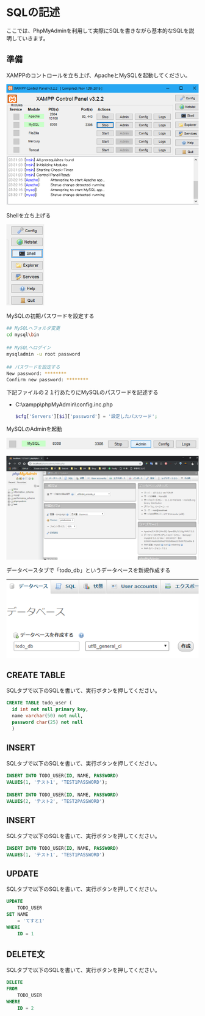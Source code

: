 # SQLの記述

ここでは、PhpMyAdminを利用して実際にSQLを書きながら基本的なSQLを説明していきます。

## 準備
XAMPPのコントロールを立ち上げ、ApacheとMySQLを起動してください。

![](2018-11-09-23-32-35.png)

Shellを立ち上げる

![](2018-11-09-23-34-36.png)

MySQLの初期パスワードを設定する

```bash
## MySQLへフォルダ変更
cd mysql\bin

## MySQLへログイン
mysqladmin -u root password

## パスワードを設定する
New password: ********
Confirm new password: ********
```

下記ファイルの２１行あたりにMySQLのパスワードを記述する
- C:\xampp\phpMyAdmin\config.inc.php
  ```php
  $cfg['Servers'][$i]['password'] = '設定したパスワード';
  ```

MySQLのAdminを起動

![](2018-11-09-23-41-04.png)

![](2018-11-09-23-47-09.png)

データベースタブで「todo_db」というデータベースを新規作成する

![](2018-11-09-23-48-59.png)

## CREATE TABLE

SQLタブで以下のSQLを書いて、実行ボタンを押してください。

```sql
CREATE TABLE todo_user (
  id int not null primary key,
  name varchar(50) not null,
  password char(25) not null
  )
```

## INSERT

SQLタブで以下のSQLを書いて、実行ボタンを押してください。

```sql
INSERT INTO TODO_USER(ID, NAME, PASSWORD)
VALUES(1, 'テスト1', 'TEST1PASSWORD');

INSERT INTO TODO_USER(ID, NAME, PASSWORD)
VALUES(2, 'テスト2', 'TEST2PASSWORD')
```

## INSERT

SQLタブで以下のSQLを書いて、実行ボタンを押してください。

```sql
INSERT INTO TODO_USER(ID, NAME, PASSWORD)
VALUES(1, 'テスト1', 'TEST1PASSWORD')
```

## UPDATE

SQLタブで以下のSQLを書いて、実行ボタンを押してください。

```sql
UPDATE
    TODO_USER
SET NAME
    = 'てすと1'
WHERE
    ID = 1
```

## DELETE文

SQLタブで以下のSQLを書いて、実行ボタンを押してください。

```sql
DELETE
FROM
    TODO_USER
WHERE
    ID = 2
```